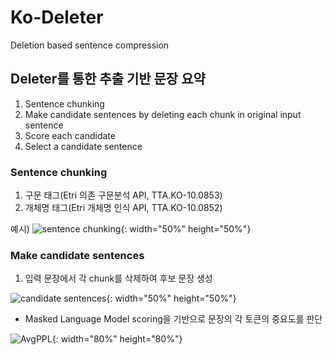 # Ko-Deleter
Deletion based sentence compression
## Deleter를 통한 추출 기반 문장 요약
  1. Sentence chunking
  2. Make candidate sentences by deleting each chunk in original input sentence
  3. Score each candidate
  4. Select a candidate sentence

### Sentence chunking
  1. 구문 태그(Etri 의존 구문분석 API, TTA.KO-10.0853)
  2. 개체명 태그(Etri 개체명 인식 API, TTA.KO-10.0852)
  
  예시)
  ![sentence chunking](https://user-images.githubusercontent.com/56908137/98515295-32fc9500-22ae-11eb-96c7-215ce18d8794.png){: width="50%" height="50%"}
### Make candidate sentences
  1. 입력 문장에서 각 chunk를 삭제하여 후보 문장 생성
  
  ![candidate sentences](https://user-images.githubusercontent.com/56908137/98515297-34c65880-22ae-11eb-96ca-1373e229f66b.png){: width="50%" height="50%"}

  - Masked Language Model scoring을 기반으로 문장의 각 토큰의 중요도를 판단

![AvgPPL](https://user-images.githubusercontent.com/56908137/98509207-207d5e00-22a4-11eb-8dd0-d5a78140c807.PNG){: width="80%" height="80%"}

